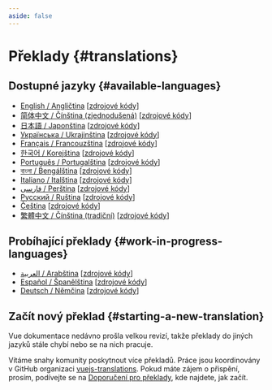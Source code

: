 ```yaml
---
aside: false
---
```


# Překlady {#translations}

## Dostupné jazyky {#available-languages}

- [English / Angličtina](https://vuejs.org/) [[zdrojové kódy](https://github.com/vuejs/docs)]
- [简体中文 / Čínština (zjednodušená)](https://cn.vuejs.org/) [[zdrojové kódy](https://github.com/vuejs-translations/docs-zh-cn)]
- [日本語 / Japonština](https://ja.vuejs.org/) [[zdrojové kódy](https://github.com/vuejs-translations/docs-ja)]
- [Українська / Ukrajinština](https://ua.vuejs.org) [[zdrojové kódy](https://github.com/vuejs-translations/docs-ua)]
- [Français / Francouzština](https://fr.vuejs.org) [[zdrojové kódy](https://github.com/vuejs-translations/docs-fr)]
- [한국어 / Korejština](https://ko.vuejs.org) [[zdrojové kódy](https://github.com/vuejs-translations/docs-ko)]
- [Português / Portugalština](https://pt.vuejs.org) [[zdrojové kódy](https://github.com/vuejs-translations/docs-pt)]
- [বাংলা / Bengálština](https://bn.vuejs.org) [[zdrojové kódy](https://github.com/vuejs-translations/docs-bn)]
- [Italiano / Italština](https://it.vuejs.org) [[zdrojové kódy](https://github.com/vuejs-translations/docs-it)]
- [فارسی / Perština](https://fa.vuejs.org/) [[zdrojové kódy](https://github.com/vuejs-translations/docs-fa)]
- [Русский / Ruština](https://ru.vuejs.org/) [[zdrojové kódy](https://github.com/vuejs-translations/docs-ru)]
- [Čeština](https://cs.vuejs.org/) [[zdrojové kódy](https://github.com/vuejs-translations/docs-cs)]
- [繁體中文 / Čínština (tradiční)](https://zh-hk.vuejs.org/) [[zdrojové kódy](https://github.com/vuejs-translations/docs-zh-hk)]

## Probíhající překlady {#work-in-progress-languages}

- [العربية / Arabština](https://ar.vuejs.org/) [[zdrojové kódy](https://github.com/vuejs-translations/docs-ar)]
- [Español / Španělština](https://vue3-spanish-docs.netlify.app/) [[zdrojové kódy](https://github.com/icarusgk/vuejs-spanish-docs)]
- [Deutsch / Němčina](https://de-vue-docs.netlify.app/) [[zdrojové kódy](https://github.com/vuejs-translations/docs-de)]

## Začít nový překlad {#starting-a-new-translation}

Vue dokumentace nedávno prošla velkou revizí, takže překlady do jiných jazyků stále chybí nebo se na nich pracuje.

Vítáme snahy komunity poskytnout více překladů. Práce jsou koordinovány v GitHub organizaci [vuejs-translations](https://github.com/vuejs-translations/). Pokud máte zájem o přispění, prosím, podívejte se na [Doporučení pro překlady](https://github.com/vuejs-translations/guidelines/blob/main/README.md), kde najdete, jak začít.
